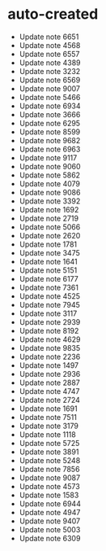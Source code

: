 # auto-created
- Update note 6651
- Update note 4568
- Update note 6557
- Update note 4389
- Update note 3232
- Update note 6569
- Update note 9007
- Update note 5466
- Update note 6934
- Update note 3666
- Update note 6295
- Update note 8599
- Update note 9682
- Update note 6963
- Update note 9117
- Update note 9060
- Update note 5862
- Update note 4079
- Update note 9086
- Update note 3392
- Update note 1692
- Update note 2719
- Update note 5066
- Update note 2620
- Update note 1781
- Update note 3475
- Update note 1641
- Update note 5151
- Update note 6177
- Update note 7361
- Update note 4525
- Update note 7945
- Update note 3117
- Update note 2939
- Update note 8192
- Update note 4629
- Update note 9835
- Update note 2236
- Update note 1497
- Update note 2936
- Update note 2887
- Update note 4747
- Update note 2724
- Update note 1691
- Update note 7511
- Update note 3179
- Update note 1118
- Update note 5725
- Update note 3891
- Update note 5248
- Update note 7856
- Update note 9087
- Update note 4573
- Update note 1583
- Update note 6944
- Update note 4947
- Update note 9407
- Update note 5003
- Update note 6309
